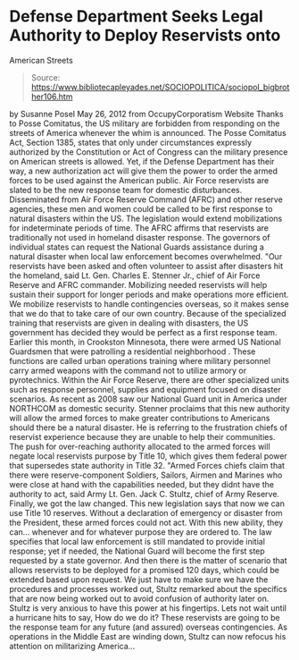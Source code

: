 # Defense Department Seeks Legal Authority to Deploy Reservists onto 
American Streets

> Source: https://www.bibliotecapleyades.net/SOCIOPOLITICA/sociopol_bigbrother106.htm

by Susanne Posel
May 26, 2012
from
OccupyCorporatism Website
Thanks to Posse Comitatus, the US military are forbidden from responding on
the streets of America whenever the whim is announced.
The
Posse Comitatus Act, Section 1385, states that only under circumstances
expressly authorized by the Constitution or Act of Congress can the
military presence on American streets is allowed.
Yet, if the Defense Department has their way, a
new authorization act will
give them the power to order the armed forces to be used against the
American public.
Air Force reservists are slated to be the new response team for domestic
disturbances. Disseminated from Air Force Reserve Command (AFRC) and other
reserve agencies, these men and women could be called to be first response
to natural disasters within the US. The legislation would extend
mobilizations for indeterminate periods of time.
The AFRC affirms that reservists are traditionally not used in homeland
disaster response.
The governors of individual states can request
the National Guards assistance during a natural disaster when local law
enforcement becomes overwhelmed.
"Our reservists have been asked and often
volunteer to assist after disasters hit the homeland, said Lt. Gen.
Charles E. Stenner Jr., chief of Air Force Reserve and AFRC commander.
Mobilizing needed reservists will help sustain their support for longer
periods and make operations more efficient. We mobilize reservists to
handle contingencies overseas, so it makes sense that we do that to take
care of our own country.
Because of the specialized training that
reservists are given in dealing with disasters, the US government has
decided they would be perfect as a first response team.
Earlier this month, in Crookston Minnesota, there were armed US National
Guardsmen that were
patrolling a residential neighborhood .
These functions are called urban operations training where military
personnel carry armed weapons with the command not to utilize armory or
pyrotechnics.
Within the Air Force Reserve, there are other specialized units such as
response personnel, supplies and equipment focused on disaster scenarios.
As recent as 2008 saw our National Guard unit in America under
NORTHCOM as
domestic security.
Stenner proclaims that this new authority will allow the armed forces to
make greater contributions to Americans should there be a natural disaster.
He is referring to the frustration chiefs of reservist experience because
they are unable to help their communities.
The push for over-reaching authority allocated to the armed forces will
negate local reservists purpose by
Title 10, which gives them federal power
that supersedes state authority in Title 32.
"Armed Forces chiefs claim that there were
reserve-component Soldiers, Sailors, Airmen and Marines who were close
at hand with the capabilities needed, but they didnt have the authority
to act, said Army Lt. Gen. Jack C. Stultz, chief of Army Reserve.
Finally, we got the law changed. This new legislation says that now we
can use Title 10 reserves.
Without a declaration of emergency or disaster
from the President, these armed forces could not act. With this new ability,
they can... whenever and for whatever purpose they are ordered to.
The law specifies that local law enforcement is still mandated to provide
initial response; yet if needed, the National Guard will become the first
step requested by a state governor.
And then there is the matter of scenario that allows reservists to be
deployed for a promised 120 days, which could be extended based upon
request.
We just have to make sure we have the
procedures and processes worked out, Stultz remarked about the
specifics that are now being worked out to avoid confusion of authority
later on.
Stultz is very anxious to have this power at his
fingertips.
Lets not wait until a hurricane hits to
say, How do we do it?
These reservists are going to be the response
team for any future (and assured) overseas contingencies.
As operations in the Middle East are winding down, Stultz can now refocus
his attention on militarizing America...
